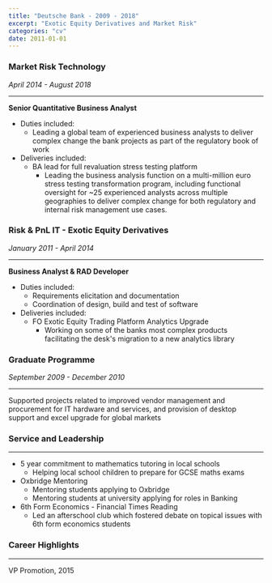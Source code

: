 ```yaml
---
title: "Deutsche Bank - 2009 - 2018"
excerpt: "Exotic Equity Derivatives and Market Risk"
categories: "cv"
date: 2011-01-01
---
```


### Market Risk Technology
_April 2014 - August 2018_

---

**Senior Quantitative Business Analyst**
  * Duties included:
    - Leading a global team of experienced business analysts to deliver complex change the bank projects as part of the regulatory book of work
  * Deliveries included:
    - BA lead for full revaluation stress testing platform
      - Leading the business analysis function on a multi-million euro stress testing transformation program, including functional oversight for ~25 experienced analysts across multiple geographies to deliver complex change for both regulatory and internal risk management use cases.
    
### Risk & PnL IT - Exotic Equity Derivatives
_January 2011 - April 2014_

---

**Business Analyst & RAD Developer**
  * Duties included:
    - Requirements elicitation and documentation
    - Coordination of design, build and test of software
  * Deliveries included:
    - FO Exotic Equity Trading Platform Analytics Upgrade
      - Working on some of the banks most complex products facilitating the desk's migration to a new analytics library

### Graduate Programme
_September 2009 - December 2010_

---

Supported projects related to improved vendor management and procurement for IT hardware and services, and provision of desktop support and excel upgrade for global markets

### Service and Leadership
---

* 5 year commitment to mathematics tutoring in local schools
    - Helping local school children to prepare for GCSE maths exams
* Oxbridge Mentoring
    - Mentoring students applying to Oxbridge
    - Mentoring students at university applying for roles in Banking
* 6th Form Economics - Financial Times Reading
    - Led an afterschool club which fostered debate on topical issues with 6th form economics students

### Career Highlights
---
VP Promotion, 2015
